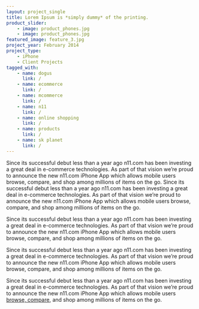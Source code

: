 ```yaml
---
layout: project_single
title: Lorem Ipsum is *simply dummy* of the printing.
product_slider:
    - image: product_phones.jpg
    - image: product_phones.jpg
featured_image: feature_3.jpg
project_year: February 2014
project_type:
    - iPhone
    - Client Projects
tagged_with: 
    - name: dogus
      link: /
    - name: ecommerce
      link: /
    - name: mcommerce
      link: /
    - name: n11
      link: /
    - name: online shopping
      link: /
    - name: products
      link: /
    - name: sk planet
      link: /
---
```


Since its successful debut less than a year ago n11.com has been investing a great deal in e-commerce technologies. As part of that vision we’re proud to announce the new n11.com iPhone App which allows mobile users browse, compare, and shop among millions of items on the go. Since its successful debut less than a year ago n11.com has been investing a great deal in e-commerce technologies. As part of that vision we’re proud to announce the new n11.com iPhone App which allows mobile users browse, compare, and shop among millions of items on the go.

Since its successful debut less than a year ago n11.com has been investing a great deal in e-commerce technologies. As part of that vision we’re proud to announce the new n11.com iPhone App which allows mobile users browse, compare, and shop among millions of items on the go.

Since its successful debut less than a year ago n11.com has been investing a great deal in e-commerce technologies. As part of that vision we’re proud to announce the new n11.com iPhone App which allows mobile users browse, compare, and shop among millions of items on the go. 

Since its successful debut less than a year ago n11.com has been investing a great deal in e-commerce technologies. As part of that vision we’re proud to announce the new n11.com iPhone App which allows mobile users [browse, compare](htttp://test.com), and shop among millions of items on the go.